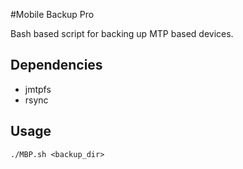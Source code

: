 #Mobile Backup Pro


Bash based script for backing up MTP based devices.


## Dependencies

- jmtpfs
- rsync

## Usage 

```
./MBP.sh <backup_dir>
````
